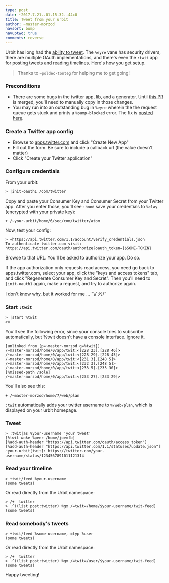 ```yaml
---
type: post
date: ~2017.7.21..01.15.32..44c0
title: Tweet from your urbit
author: ~master-morzod
navsort: bump
navuptwo: true
comments: reverse
---
```


Urbit has long had the [ability to tweet](https://twitter.com/urbit_test). The
`%eyre` vane has security drivers, there are multiple OAuth implementations, and
there's even the `:twit` app for posting tweets and reading timelines. Here's
how you get setup.

> Thanks to `~poldec-tonteg` for helping me to get going!

### Preconditions

- There are some bugs in the twitter app, lib, and a generator. Until [this PR](https://github.com/urbit/arvo/pull/415) is merged, you'll need to manually copy in those changes.
- You may run into an outstanding bug in `%eyre` wherein the the request queue gets stuck and prints a `%pump-blocked` error. The fix is [posted here](https://urbit.org/fora/posts/~2017.4.17..04.07.40..a663~/).

### Create a Twitter app config

- Browse to [apps.twitter.com](https://apps.twitter.com/) and click "Create New App"
- Fill out the form. Be sure to include a callback url (the value doesn't matter)
- Click "Create your Twitter application"

### Configure credentials

From your urbit:

```
> |init-oauth1 /com/twitter
```

Copy and paste your Consumer Key and Consumer Secret from your Twitter app.
After you enter those, you'll see `:hood` save your credentials to `%clay`
(encrypted with your private key):

```
+ /~your-urbit/home/6/sec/com/twitter/atom
```

Now, test your config:

```
> +https://api.twitter.com/1.1/account/verify_credentials.json
To authenticate twitter.com visit:
https://api.twitter.com/oauth/authorize?oauth_token={$SOME-TOKEN}
```

Browse to that URL. You'll be asked to authorize your app. Do so.

If the app authorization only requests read access, you need go back to
apps.twitter.com, select your app, click the "keys and access tokens" tab,
and click "Regenerate Consumer Key and Secret". Then you'll need to
`|init-oauth1` again, make a request, and try to authorize again.

I don't know why, but it worked for me ... ¯\\_(ツ)_/¯

### Start `:twit`

```
> |start %twit
>=
```

You'll see the following error, since your console tries to subscribe
automatically, but %twit doesn't have a console interface. Ignore it.

```
[unlinked from [p=~master-morzod q=%twit]]
/~master-morzod/home/0/app/twit:<[228 23].[228 46]>
/~master-morzod/home/0/app/twit:<[228 29].[228 45]>
/~master-morzod/home/0/app/twit:<[231 3].[248 5]>
/~master-morzod/home/0/app/twit:<[232 3].[248 5]>
/~master-morzod/home/0/app/twit:<[233 5].[233 30]>
[%missed-path /sole]
/~master-morzod/home/0/app/twit:<[233 27].[233 29]>
```

You'll also see this:

```
+ /~master-morzod/home/7/web/plan
```

`:twit` automatically adds your twitter username to `%/web/plan`, which is
displayed on your urbit homepage.

### Tweet

```
> :twit|as %your-username 'your tweet'
[%twit-wake %peer /home/joemfb]
[%add-auth-header "https://api.twitter.com/oauth/access_token"]
[%add-auth-header "https://api.twitter.com/1.1/statuses/update.json"]
~your-urbit[twit]: https://twitter.com/your-username/status/1234567891011121314
```

### Read your timeline

```
> +twit/feed %your-username
(some tweets)
```

Or read directly from the Urbit namespace:

```
> /+  twitter
> .^((list post:twitter) %gx /=twit=/home/$your-username/twit-feed)
(some tweets)
```

### Read somebody's tweets

```
> +twit/feed %some-username, =typ %user
(some tweets)
```

Or read directly from the Urbit namespace:

```
> /+  twitter
> .^((list post:twitter) %gx /=twit=/user/$your-username/twit-feed)
(some tweets)
```

Happy tweeting!

